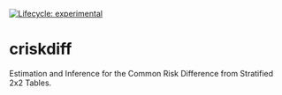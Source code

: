 <!-- badges: start -->
[![Lifecycle: experimental](https://img.shields.io/badge/lifecycle-experimental-orange.svg)](https://lifecycle.r-lib.org/articles/stages.html#experimental)
<!-- badges: end -->

# criskdiff
Estimation and Inference for the Common Risk Difference from Stratified 2x2 Tables.


